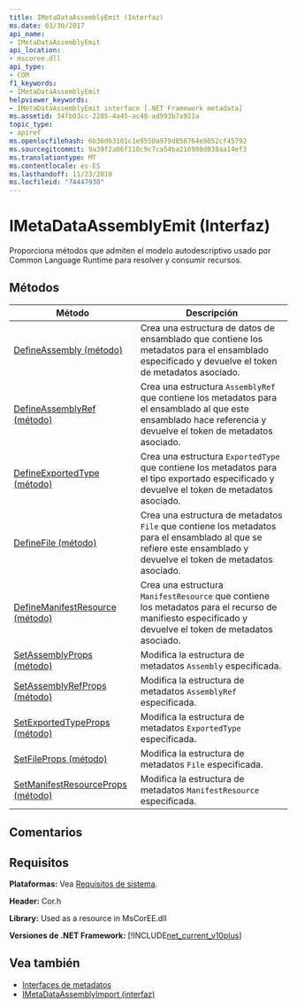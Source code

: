 ```yaml
---
title: IMetaDataAssemblyEmit (Interfaz)
ms.date: 03/30/2017
api_name:
- IMetaDataAssemblyEmit
api_location:
- mscoree.dll
api_type:
- COM
f1_keywords:
- IMetaDataAssemblyEmit
helpviewer_keywords:
- IMetaDataAssemblyEmit interface [.NET Framework metadata]
ms.assetid: 34fb03cc-2285-4a45-ac48-ad993b7a921a
topic_type:
- apiref
ms.openlocfilehash: 6b36d63101c1e9550a979d858764e9052cf45792
ms.sourcegitcommit: 9a39f2a06f110c9c7ca54ba216900d038aa14ef3
ms.translationtype: MT
ms.contentlocale: es-ES
ms.lasthandoff: 11/23/2019
ms.locfileid: "74447930"
---
```

# <a name="imetadataassemblyemit-interface"></a>IMetaDataAssemblyEmit (Interfaz)
Proporciona métodos que admiten el modelo autodescriptivo usado por Common Language Runtime para resolver y consumir recursos.  
  
## <a name="methods"></a>Métodos  
  
|Método|Descripción|  
|------------|-----------------|  
|[DefineAssembly (método)](../../../../docs/framework/unmanaged-api/metadata/imetadataassemblyemit-defineassembly-method.md)|Crea una estructura de datos de ensamblado que contiene los metadatos para el ensamblado especificado y devuelve el token de metadatos asociado.|  
|[DefineAssemblyRef (método)](../../../../docs/framework/unmanaged-api/metadata/imetadataassemblyemit-defineassemblyref-method.md)|Crea una estructura `AssemblyRef` que contiene los metadatos para el ensamblado al que este ensamblado hace referencia y devuelve el token de metadatos asociado.|  
|[DefineExportedType (método)](../../../../docs/framework/unmanaged-api/metadata/imetadataassemblyemit-defineexportedtype-method.md)|Crea una estructura `ExportedType` que contiene los metadatos para el tipo exportado especificado y devuelve el token de metadatos asociado.|  
|[DefineFile (método)](../../../../docs/framework/unmanaged-api/metadata/imetadataassemblyemit-definefile-method.md)|Crea una estructura de metadatos `File` que contiene los metadatos para el ensamblado al que se refiere este ensamblado y devuelve el token de metadatos asociado.|  
|[DefineManifestResource (método)](../../../../docs/framework/unmanaged-api/metadata/imetadataassemblyemit-definemanifestresource-method.md)|Crea una estructura `ManifestResource` que contiene los metadatos para el recurso de manifiesto especificado y devuelve el token de metadatos asociado.|  
|[SetAssemblyProps (método)](../../../../docs/framework/unmanaged-api/metadata/imetadataassemblyemit-setassemblyprops-method.md)|Modifica la estructura de metadatos `Assembly` especificada.|  
|[SetAssemblyRefProps (método)](../../../../docs/framework/unmanaged-api/metadata/imetadataassemblyemit-setassemblyrefprops-method.md)|Modifica la estructura de metadatos `AssemblyRef` especificada.|  
|[SetExportedTypeProps (método)](../../../../docs/framework/unmanaged-api/metadata/imetadataassemblyemit-setexportedtypeprops-method.md)|Modifica la estructura de metadatos `ExportedType` especificada.|  
|[SetFileProps (método)](../../../../docs/framework/unmanaged-api/metadata/imetadataassemblyemit-setfileprops-method.md)|Modifica la estructura de metadatos `File` especificada.|  
|[SetManifestResourceProps (método)](../../../../docs/framework/unmanaged-api/metadata/imetadataassemblyemit-setmanifestresourceprops-method.md)|Modifica la estructura de metadatos `ManifestResource` especificada.|  
  
## <a name="remarks"></a>Comentarios  
  
## <a name="requirements"></a>Requisitos  
 **Plataformas:** Vea [Requisitos de sistema](../../../../docs/framework/get-started/system-requirements.md).  
  
 **Header:** Cor.h  
  
 **Library:** Used as a resource in MsCorEE.dll  
  
 **Versiones de .NET Framework:** [!INCLUDE[net_current_v10plus](../../../../includes/net-current-v10plus-md.md)]  
  
## <a name="see-also"></a>Vea también

- [Interfaces de metadatos](../../../../docs/framework/unmanaged-api/metadata/metadata-interfaces.md)
- [IMetaDataAssemblyImport (interfaz)](../../../../docs/framework/unmanaged-api/metadata/imetadataassemblyimport-interface.md)
